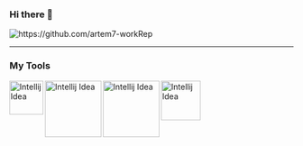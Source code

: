 ### Hi there 👋

<!--
**artem7-workRep/artem7-workRep** is a ✨ _special_ ✨ repository because its `README.md` (this file) appears on your GitHub profile.

Here are some ideas to get you started:

- 🔭 I’m currently working on ...
- 🌱 I’m currently learning ...
- 👯 I’m looking to collaborate on ...
- 🤔 I’m looking for help with ...
- 💬 Ask me about ...
- 📫 How to reach me: ...
- 😄 Pronouns: ...
- ⚡ Fun fact: ...
-->
<p align="left">
  <img src="https://komarev.com/ghpvc/?username=artem7-workRep" alt="https://github.com/artem7-workRep" />
</p>

---

###  My Tools

<img align="left" alt="Intellij Idea" width="60px" src="https://www.softmagazin.ru/upload/iblock/d2d/d2dc335e309ab5d05b8213c6a998f9e3.jpg" />
<img align="left" alt="Intellij Idea" width="100px" src="https://habrastorage.org/webt/0e/rn/j0/0ernj0wwnqnwdejls6zvzjup5k8.png" />
<img align="left" alt="Intellij Idea" width="100px" src="https://spring.io/images/OG-Spring.png" />
<img align="left" alt="Intellij Idea" width="70px" src="https://roufid.com/wp-content/uploads/2016/05/eyecatch-maven.png" />

